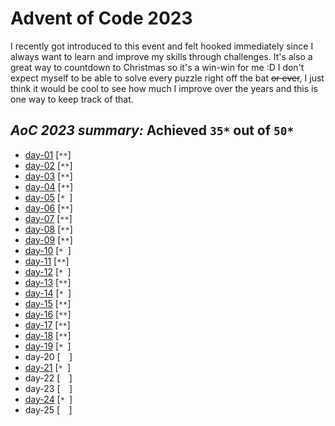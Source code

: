 # Advent of Code 2023

I recently got introduced to this event and felt hooked immediately since I always want to learn and improve my skills through challenges. It's also a great way to countdown to Christmas so it's a win-win for me :D I don't expect myself to be able to solve every puzzle right off the bat ~~or ever~~, I just think it would be cool to see how much I improve over the years and this is one way to keep track of that.

## ***AoC 2023 summary:* Achieved `35*` out of `50*`**
- [day-01](day-01.ipynb) [`**`]
- [day-02](day-02.ipynb) [`**`]
- [day-03](day-03.ipynb) [`**`]
- [day-04](day-04.ipynb) [`**`]
- [day-05](day-05.ipynb) [`* `]
- [day-06](day-06.ipynb) [`**`]
- [day-07](day-07.ipynb) [`**`]
- [day-08](day-08.ipynb) [`**`]
- [day-09](day-09.ipynb) [`**`]
- [day-10](day-10.ipynb) [`* `]
- [day-11](day-11.ipynb) [`**`]
- [day-12](day-12.ipynb) [`* `]
- [day-13](day-13.ipynb) [`**`]
- [day-14](day-14.ipynb) [`* `]
- [day-15](day-15.ipynb) [`**`]
- [day-16](day-16.ipynb) [`**`]
- [day-17](day-17.ipynb) [`**`]
- [day-18](day-18.ipynb) [`**`]
- [day-19](day-19.ipynb) [`* `]
- day-20 [`  `]
- [day-21](day-21.ipynb) [`* `]
- day-22 [`  `]
- day-23 [`  `]
- [day-24](day-24.ipynb) [`* `]
- day-25 [`  `]